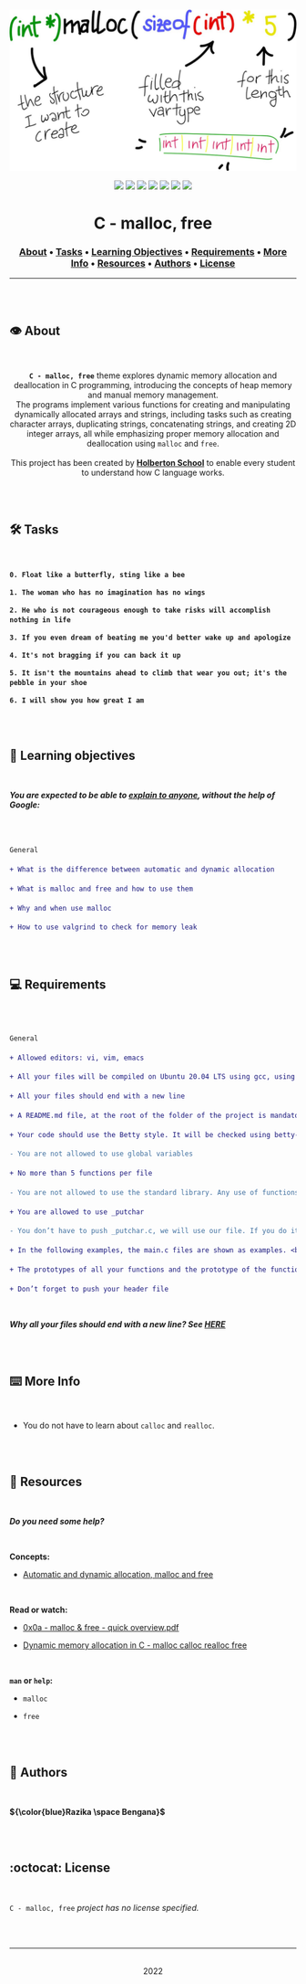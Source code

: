 <div align="center">
<br>

![malloc_free.png](README-image/malloc_free.png)

</div>


<p align="center">
<img src="https://img.shields.io/badge/-C-yellow">
<img src="https://img.shields.io/badge/-Linux-lightgrey">
<img src="https://img.shields.io/badge/-WSL-brown">
<img src="https://img.shields.io/badge/-Ubuntu%2020.04.4%20LTS-orange">
<img src="https://img.shields.io/badge/-JetBrains-blue">
<img src="https://img.shields.io/badge/-Holberton%20School-red">
<img src="https://img.shields.io/badge/License-not%20specified-brightgreen">
</p>


<h1 align="center"> C - malloc, free </h1>


<h3 align="center">
<a href="https://github.com/RazikaBengana/holbertonschool-low_level_programming/tree/main/malloc_free#eye-about">About</a> •
<a href="https://github.com/RazikaBengana/holbertonschool-low_level_programming/tree/main/malloc_free#hammer_and_wrench-tasks">Tasks</a> •
<a href="https://github.com/RazikaBengana/holbertonschool-low_level_programming/tree/main/malloc_free#memo-learning-objectives">Learning Objectives</a> •
<a href="https://github.com/RazikaBengana/holbertonschool-low_level_programming/tree/main/malloc_free#computer-requirements">Requirements</a> •
<a href="https://github.com/RazikaBengana/holbertonschool-low_level_programming/tree/main/malloc_free#keyboard-more-info">More Info</a> •
<a href="https://github.com/RazikaBengana/holbertonschool-low_level_programming/tree/main/malloc_free#mag_right-resources">Resources</a> •
<a href="https://github.com/RazikaBengana/holbertonschool-low_level_programming/tree/main/malloc_free#bust_in_silhouette-authors">Authors</a> •
<a href="https://github.com/RazikaBengana/holbertonschool-low_level_programming/tree/main/malloc_free#octocat-license">License</a>
</h3>

---

<!-- ------------------------------------------------------------------------------------------------- -->

<br>
<br>

## :eye: About

<br>

<div align="center">

**`C - malloc, free`** theme explores dynamic memory allocation and deallocation in C programming, introducing the concepts of heap memory and manual memory management.
<br>
The programs implement various functions for creating and manipulating dynamically allocated arrays and strings, including tasks such as creating character arrays, duplicating strings, concatenating strings, and creating 2D integer arrays, all while emphasizing proper memory allocation and deallocation using `malloc` and `free`.
<br>
<br>
This project has been created by **[Holberton School](https://www.holbertonschool.com/about-holberton)** to enable every student to understand how C language works.

</div>

<br>
<br>

<!-- ------------------------------------------------------------------------------------------------- -->

## :hammer_and_wrench: Tasks

<br>

**`0. Float like a butterfly, sting like a bee`**

**`1. The woman who has no imagination has no wings`**

**`2. He who is not courageous enough to take risks will accomplish nothing in life`**

**`3. If you even dream of beating me you'd better wake up and apologize`**

**`4. It's not bragging if you can back it up`**

**`5. It isn't the mountains ahead to climb that wear you out; it's the pebble in your shoe`**

**`6. I will show you how great I am`**

<br>
<br>

<!-- ------------------------------------------------------------------------------------------------- -->

## :memo: Learning objectives

<br>

**_You are expected to be able to [explain to anyone](https://fs.blog/feynman-learning-technique/), without the help of Google:_**

<br>

```diff

General

+ What is the difference between automatic and dynamic allocation

+ What is malloc and free and how to use them

+ Why and when use malloc

+ How to use valgrind to check for memory leak

```

<br>
<br>

<!-- ------------------------------------------------------------------------------------------------- -->

## :computer: Requirements

<br>

```diff

General

+ Allowed editors: vi, vim, emacs

+ All your files will be compiled on Ubuntu 20.04 LTS using gcc, using the options -Wall -Werror -Wextra -pedantic -std=gnu89

+ All your files should end with a new line

+ A README.md file, at the root of the folder of the project is mandatory

+ Your code should use the Betty style. It will be checked using betty-style.pl and betty-doc.pl

- You are not allowed to use global variables

+ No more than 5 functions per file

- You are not allowed to use the standard library. Any use of functions like printf, puts, etc… is forbidden

+ You are allowed to use _putchar

- You don’t have to push _putchar.c, we will use our file. If you do it won’t be taken into account

+ In the following examples, the main.c files are shown as examples. <br> You can use them to test your functions, but you don’t have to push them to your repo (if you do we won’t take them into account). <br> We will use our own main.c files at compilation. <br> Our main.c files might be different from the one shown in the examples

+ The prototypes of all your functions and the prototype of the function _putchar should be included in your header file called main.h

+ Don’t forget to push your header file

```

<br>

**_Why all your files should end with a new line? See [HERE](https://unix.stackexchange.com/questions/18743/whats-the-point-in-adding-a-new-line-to-the-end-of-a-file/18789)_**

<br>
<br>

<!-- ------------------------------------------------------------------------------------------------- -->

## :keyboard: More Info

<br>

- You do not have to learn about `calloc` and `realloc`.

<br>
<br>

<!-- ------------------------------------------------------------------------------------------------- -->

## :mag_right: Resources

<br>

**_Do you need some help?_**

<br>

**Concepts:**

* [Automatic and dynamic allocation, malloc and free](https://drive.google.com/file/d/11ORTNbA0KAlA1Dzht8UlAUfEZORZDJb4/view?usp=sharing)

<br>

**Read or watch:**

* [0x0a - malloc & free - quick overview.pdf](https://drive.google.com/file/d/13pIBNgJQZD9ybTxJ0yZfYuqWTUpwpfpP/view?usp=sharing)

* [Dynamic memory allocation in C - malloc calloc realloc free](https://www.youtube.com/watch?v=xDVC3wKjS64)

<br>

**`man` or `help`:**

* `malloc`

* `free`

<br>
<br>

<!-- ------------------------------------------------------------------------------------------------- -->

## :bust_in_silhouette: Authors

<br>

**${\color{blue}Razika \space Bengana}$**

<br>
<br>

<!-- ------------------------------------------------------------------------------------------------- -->

## :octocat: License

<br>

```C - malloc, free``` _project has no license specified._

<br>
<br>

---

<p align="center"><br>2022</p>